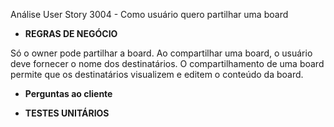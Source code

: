 Análise User Story 3004 - Como usuário quero partilhar uma board

* **REGRAS DE NEGÓCIO**


Só o owner pode partilhar a board.
Ao compartilhar uma board, o usuário deve fornecer o nome dos destinatários.
O compartilhamento de uma board permite que os destinatários visualizem e editem o conteúdo da board.


* **Perguntas ao cliente**



* **TESTES UNITÁRIOS**

